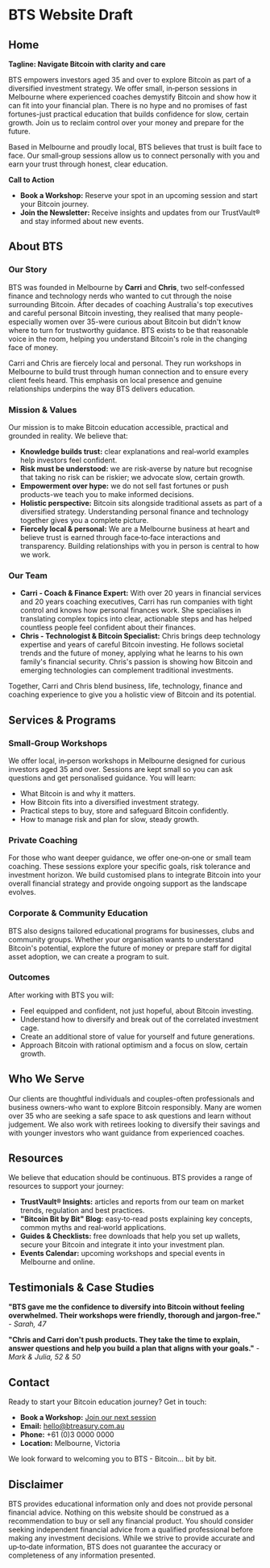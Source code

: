 # BTS Website Draft

## Home

**Tagline: Navigate Bitcoin with clarity and care**

BTS empowers investors aged 35 and over to explore Bitcoin as part of a diversified investment strategy. We offer small, in‑person sessions in Melbourne where experienced coaches demystify Bitcoin and show how it can fit into your financial plan. There is no hype and no promises of fast fortunes-just practical education that builds confidence for slow, certain growth. Join us to reclaim control over your money and prepare for the future.

Based in Melbourne and proudly local, BTS believes that trust is built face to face. Our small‑group sessions allow us to connect personally with you and earn your trust through honest, clear education.

**Call to Action**

- **Book a Workshop:** Reserve your spot in an upcoming session and start your Bitcoin journey.
- **Join the Newsletter:** Receive insights and updates from our TrustVault® and stay informed about new events.

## About BTS

### Our Story

BTS was founded in Melbourne by **Carri** and **Chris**, two self‑confessed finance and technology nerds who wanted to cut through the noise surrounding Bitcoin. After decades of coaching Australia's top executives and careful personal Bitcoin investing, they realised that many people-especially women over 35-were curious about Bitcoin but didn't know where to turn for trustworthy guidance. BTS exists to be that reasonable voice in the room, helping you understand Bitcoin's role in the changing face of money.

Carri and Chris are fiercely local and personal. They run workshops in Melbourne to build trust through human connection and to ensure every client feels heard. This emphasis on local presence and genuine relationships underpins the way BTS delivers education.

### Mission & Values

Our mission is to make Bitcoin education accessible, practical and grounded in reality. We believe that:

- **Knowledge builds trust:** clear explanations and real‑world examples help investors feel confident.
- **Risk must be understood:** we are risk‑averse by nature but recognise that taking no risk can be riskier; we advocate slow, certain growth.
- **Empowerment over hype:** we do not sell fast fortunes or push products-we teach you to make informed decisions.
- **Holistic perspective:** Bitcoin sits alongside traditional assets as part of a diversified strategy. Understanding personal finance and technology together gives you a complete picture.
- **Fiercely local & personal:** We are a Melbourne business at heart and believe trust is earned through face‑to‑face interactions and transparency. Building relationships with you in person is central to how we work.

### Our Team

- **Carri - Coach & Finance Expert:** With over 20 years in financial services and 20 years coaching executives, Carri has run companies with tight control and knows how personal finances work. She specialises in translating complex topics into clear, actionable steps and has helped countless people feel confident about their finances.
- **Chris - Technologist & Bitcoin Specialist:** Chris brings deep technology expertise and years of careful Bitcoin investing. He follows societal trends and the future of money, applying what he learns to his own family's financial security. Chris's passion is showing how Bitcoin and emerging technologies can complement traditional investments.

Together, Carri and Chris blend business, life, technology, finance and coaching experience to give you a holistic view of Bitcoin and its potential.

## Services & Programs

### Small‑Group Workshops

We offer local, in‑person workshops in Melbourne designed for curious investors aged 35 and over. Sessions are kept small so you can ask questions and get personalised guidance. You will learn:

- What Bitcoin is and why it matters.
- How Bitcoin fits into a diversified investment strategy.
- Practical steps to buy, store and safeguard Bitcoin confidently.
- How to manage risk and plan for slow, steady growth.

### Private Coaching

For those who want deeper guidance, we offer one‑on‑one or small team coaching. These sessions explore your specific goals, risk tolerance and investment horizon. We build customised plans to integrate Bitcoin into your overall financial strategy and provide ongoing support as the landscape evolves.

### Corporate & Community Education

BTS also designs tailored educational programs for businesses, clubs and community groups. Whether your organisation wants to understand Bitcoin's potential, explore the future of money or prepare staff for digital asset adoption, we can create a program to suit.

### Outcomes

After working with BTS you will:

- Feel equipped and confident, not just hopeful, about Bitcoin investing.
- Understand how to diversify and break out of the correlated investment cage.
- Create an additional store of value for yourself and future generations.
- Approach Bitcoin with rational optimism and a focus on slow, certain growth.

## Who We Serve

Our clients are thoughtful individuals and couples-often professionals and business owners-who want to explore Bitcoin responsibly. Many are women over 35 who are seeking a safe space to ask questions and learn without judgement. We also work with retirees looking to diversify their savings and with younger investors who want guidance from experienced coaches.

## Resources

We believe that education should be continuous. BTS provides a range of resources to support your journey:

- **TrustVault® Insights:** articles and reports from our team on market trends, regulation and best practices.
- **"Bitcoin Bit by Bit" Blog:** easy‑to‑read posts explaining key concepts, common myths and real‑world applications.
- **Guides & Checklists:** free downloads that help you set up wallets, secure your Bitcoin and integrate it into your investment plan.
- **Events Calendar:** upcoming workshops and special events in Melbourne and online.

## Testimonials & Case Studies

**"BTS gave me the confidence to diversify into Bitcoin without feeling overwhelmed. Their workshops were friendly, thorough and jargon‑free."** - _Sarah, 47_

**"Chris and Carri don't push products. They take the time to explain, answer questions and help you build a plan that aligns with your goals."** - _Mark & Julia, 52 & 50_

## Contact

Ready to start your Bitcoin education journey? Get in touch:

- **Book a Workshop:** [Join our next session](#Xa39a3ee5e6b4b0d3255bfef95601890afd80709)
- **Email:** <hello@btreasury.com.au>
- **Phone:** +61 (0)3 0000 0000
- **Location:** Melbourne, Victoria

We look forward to welcoming you to BTS - Bitcoin… bit by bit.

## Disclaimer

BTS provides educational information only and does not provide personal financial advice. Nothing on this website should be construed as a recommendation to buy or sell any financial product. You should consider seeking independent financial advice from a qualified professional before making any investment decisions. While we strive to provide accurate and up‑to‑date information, BTS does not guarantee the accuracy or completeness of any information presented.
